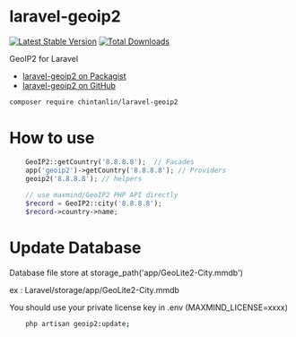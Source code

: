 # laravel-geoip2
[![Latest Stable Version](https://poser.pugx.org/chintanlin/laravel-geoip2/v/stable.png)](https://packagist.org/packages/chintanlin/laravel-geoip2)
[![Total Downloads](https://poser.pugx.org/chintanlin/laravel-geoip2/downloads.png)](https://packagist.org/packages/chintanlin/laravel-geoip2)

GeoIP2 for Laravel

- [laravel-geoip2 on Packagist](https://packagist.org/packages/chintanlin/laravel-geoip2)
- [laravel-geoip2 on GitHub](https://github.com/chintanlin/laravel-geoip2)

```bash
composer require chintanlin/laravel-geoip2
```

# How to use

```php
    GeoIP2::getCountry('8.8.8.8');  // Facades
    app('geoip2')->getCountry('8.8.8.8'); // Providers
    geoip2('8.8.8.8'); // helpers
    
    // use maxmind/GeoIP2 PHP API directly
    $record = GeoIP2::city('8.8.8.8'); 
    $record->country->name;

```

# Update Database

Database file store at storage_path('app/GeoLite2-City.mmdb')

ex : Laravel/storage/app/GeoLite2-City.mmdb

You should use your private license key in .env (MAXMIND_LICENSE=xxxx)

``` bash
    php artisan geoip2:update;
```